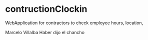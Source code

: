 # contructionClockin
WebApplication for contractors to check employee hours, location, 

Marcelo Villalba
Haber dijo el chancho
